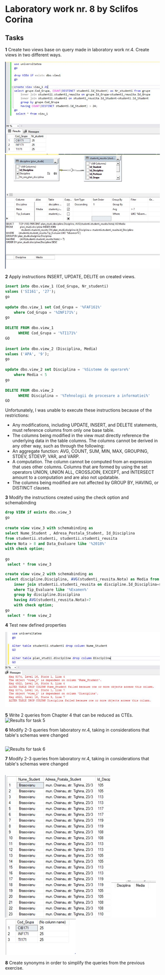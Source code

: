 # Laboratory work nr. 8 by Sclifos Corina

## Tasks
**1** Create two views base on query made in laboratory work nr.4. Create views in two different ways.

![Results for task 1.1](images/lab8_1.1.JPG)
![Results for task 1.2](images/lab8_1.2.JPG)

**2** Apply instructions INSERT, UPDATE, DELITE on created views.
```sql
insert into dbo.view_1 (Cod_Grupa, Nr_studenti)   
values ('SI161', '27'); 
go

update dbo.view_1 set Cod_Grupa = '%FAF161%'
	where Cod_Grupa = '%INF171%';
go

DELETE FROM dbo.view_1
      WHERE Cod_Grupa = '%TI171%'
GO

insert into dbo.view_2 (Disciplina, Media)   
values ('APA', '9'); 
go

update dbo.view_2 set Disciplina = '%Sisteme de operare%'
	where Media < 5
go

DELETE FROM dbo.view_2
      WHERE Disciplina = '%Tehnologii de procesare a informatiei%'
GO
```
Unfortunately, I was unable to execute these instructions because of the restrictions:
* Any modifications, including UPDATE, INSERT, and DELETE statements, must reference columns from only one base table.
* The columns being modified in the view must directly reference the underlying data in the table columns. The columns cannot be derived in any other way, such as through the following:
* An aggregate function: AVG, COUNT, SUM, MIN, MAX, GROUPING, STDEV, STDEVP, VAR, and VARP.
* A computation. The column cannot be computed from an expression that uses other columns. Columns that are formed by using the set operators UNION, UNION ALL, CROSSJOIN, EXCEPT, and INTERSECT amount to a computation and are also not updatable.
* The columns being modified are not affected by GROUP BY, HAVING, or DISTINCT clauses.

**3** Modify the instructions created using the check option and schemabinding
```sql
drop VIEW if exists dbo.view_3
go

create view view_3 with schemabinding as
select Nume_Student , Adresa_Postala_Student, Id_Disciplina
from studentii.studenti, studentii.studenti_reusita
where Nota > 8 and Data_Evaluare like '%2018%'
with check option;

go
 select * from view_3
```
```sql
create view view_2 with schemabinding as
select discipline.Disciplina, AVG(studenti_reusita.Nota) as Media from plan_studii.discipline
	inner join studentii.studenti_reusita on discipline.Id_Disciplina=studenti_reusita.Id_Disciplina
	where Tip_Evaluare like '%Examen%'
	group by discipline.Disciplina
	having AVG(studenti_reusita.Nota)>7
	with check option;
go
 select * from view_2
```

**4** Test new defined properties

![Results for task 4](images/lab8_4.JPG)

**5** Write 2 queries from Chapter 4 that can be reduced as CTEs.
![Results for task 5](images/lab7_3.JPG)

**6** Modify 2-3 queries from laboratory nr.4, taking in considerations that table's schemas were changed  

```sql

```
![Results for task 6](images/lab7_6.JPG)

**7** Modify 2-3 queries from laboratory nr.4, taking in considerations that table's schemas were changed 
```sql

```
![Results for task 7.1](https://github.com/corincic161/Laboratories/blob/master/BD/LAB4/images/lab4_9.JPG)
![Results for task 7.2](https://github.com/corincic161/Laboratories/blob/master/BD/LAB4/images/lab4_23.JPG)
![Results for task 7.3](https://github.com/corincic161/Laboratories/blob/master/BD/LAB4/images/lab4_25.JPG)

**8** Create synonyms in order to simplify the queries from the previous exercise. 
```sql

```
